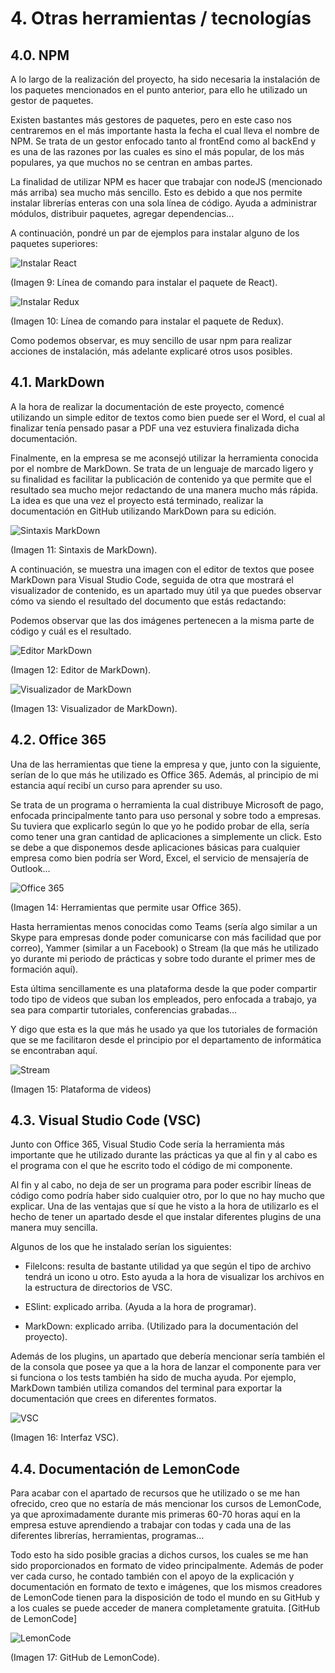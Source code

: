 
# 4. Otras herramientas / tecnologías

## 4.0. NPM 

A lo largo de la realización del proyecto, ha sido necesaria la instalación de los paquetes mencionados en el punto anterior, para ello he utilizado un gestor de paquetes.

Existen bastantes más gestores de paquetes, pero en este caso nos centraremos en el más importante hasta la fecha el cual lleva el nombre de NPM. Se trata de un gestor enfocado tanto al frontEnd como al backEnd y es una de las razones por las cuales es sino el más popular, de los más populares, ya que muchos no se centran en ambas partes.

La finalidad de utilizar NPM es hacer que trabajar con nodeJS (mencionado más arriba) sea mucho más sencillo. Esto es debido a que nos permite instalar librerías enteras con una sola línea de código. Ayuda a administrar módulos, distribuir paquetes, agregar dependencias... 

A continuación, pondré un par de ejemplos para instalar alguno de los paquetes superiores:

![Instalar React](./img/imagen19.png "Instalar React mediante comandos")

(Imagen 9: Línea de comando para instalar el paquete de React).

![Instalar Redux](./img/imagen58.png "Instalar Redux mediante comandos")

(Imagen 10: Línea de comando para instalar el paquete de Redux).

Como podemos observar, es muy sencillo de usar npm para realizar acciones de instalación, más adelante explicaré otros usos posibles.

## 4.1. MarkDown
A la hora de realizar la documentación de este proyecto, comencé utilizando un simple editor de textos como bien puede ser el Word, el cual al finalizar tenía pensado pasar a PDF una vez estuviera finalizada dicha documentación.

Finalmente, en la empresa se me aconsejó utilizar la herramienta conocida por el nombre de MarkDown. Se trata de un lenguaje de marcado ligero y su finalidad es facilitar la publicación de contenido ya que permite que el resultado sea mucho mejor redactando de una manera mucho más rápida. La idea es que una vez el proyecto está terminado, realizar la documentación en GitHub utilizando MarkDown para su edición.

![Sintaxis MarkDown](./img/imagen22.png "Sintaxis MArkDown")

(Imagen 11: Sintaxis de MarkDown).

A continuación, se muestra una imagen con el editor de textos que posee MarkDown para Visual Studio Code, seguida de otra que mostrará el visualizador de contenido, es un apartado muy útil ya que puedes observar cómo va siendo el resultado del documento que estás redactando:

Podemos observar que las dos imágenes pertenecen a la misma parte de código y cuál es el resultado. 

![Editor MarkDown](./img/imagen23.png "Editor MarkDown")

(Imagen 12: Editor de MarkDown).
 
![Visualizador de MarkDown](./img/imagen24.png "Visualizador MarkDown")

(Imagen 13: Visualizador de MarkDown).

## 4.2. Office 365
Una de las herramientas que tiene la empresa y que, junto con la siguiente, serían de lo que más he utilizado es Office 365. Además, al principio de mi estancia aquí recibí un curso para aprender su uso.

Se trata de un programa o herramienta la cual distribuye Microsoft de pago, enfocada principalmente tanto para uso personal y sobre todo a empresas. Su tuviera que explicarlo según lo que yo he podido probar de ella, sería como tener una gran cantidad de aplicaciones a simplemente un click. Esto se debe a que disponemos desde aplicaciones básicas para cualquier empresa como bien podría ser Word, Excel, el servicio de mensajería de Outlook...

![Office 365](./img/imagen26.png "Herramientas Office 365")

(Imagen 14: Herramientas que permite usar Office 365).

Hasta herramientas menos conocidas como Teams (sería algo similar a un Skype para empresas donde poder comunicarse con más facilidad que por correo), Yammer (similar a un Facebook) o Stream (la que más he utilizado yo durante mi periodo de prácticas y sobre todo durante el primer mes de formación aquí).

Esta última sencillamente es una plataforma desde la que poder compartir todo tipo de videos que suban los empleados, pero enfocada a trabajo, ya sea para compartir tutoriales, conferencias grabadas...

Y digo que esta es la que más he usado ya que los tutoriales de formación que se me facilitaron desde el principio por el departamento de informática se encontraban aquí. 
 
![Stream](./img/imagen59.png "Plataforma Stream")

(Imagen 15: Plataforma de videos)

## 4.3. Visual Studio Code (VSC)
Junto con Office 365, Visual Studio Code sería la herramienta más importante que he utilizado durante las prácticas ya que al fin y al cabo es el programa con el que he escrito todo el código de mi componente.

Al fin y al cabo, no deja de ser un programa para poder escribir líneas de código como podría haber sido cualquier otro, por lo que no hay mucho que explicar. Una de las ventajas que sí que he visto a la hora de utilizarlo es el hecho de tener un apartado desde el que instalar diferentes plugins de una manera muy sencilla.

Algunos de los que he instalado serían los siguientes:

- FileIcons: resulta de bastante utilidad ya que según el tipo de archivo tendrá un icono u otro. Esto ayuda a la hora de visualizar los archivos en la estructura de directorios de VSC.

- ESlint: explicado arriba. (Ayuda a la hora de programar).

- MarkDown: explicado arriba. (Utilizado para la documentación del proyecto).

Además de los plugins, un apartado que debería mencionar sería también el de la consola que posee ya que a la hora de lanzar el componente para ver si funciona o los tests también ha sido de mucha ayuda. Por ejemplo, MarkDown también utiliza comandos del terminal para exportar la documentación que crees en diferentes formatos.

![VSC](./img/imagen27.png "Interfaz VSC")

(Imagen 16: Interfaz VSC).

## 4.4. Documentación de LemonCode
Para acabar con el apartado de recursos que he utilizado o se me han ofrecido, creo que no estaría de más mencionar los cursos de LemonCode, ya que aproximadamente durante mis primeras 60-70 horas aquí en la empresa estuve aprendiendo a trabajar con todas y cada una de las diferentes librerías, herramientas, programas...

Todo esto ha sido posible gracias a dichos cursos, los cuales se me han sido proporcionados en formato de video principalmente. Además de poder ver cada curso, he contado también con el apoyo de la explicación y documentación en formato de texto e imágenes, que los mismos creadores de LemonCode tienen para la disposición de todo el mundo en su GitHub y a los cuales se puede acceder de manera completamente gratuita.
[GitHub de LemonCode]
 
![LemonCode](./img/imagen57.png "GItHUb de LemonCode")

(Imagen 17: GitHub de LemonCode).

